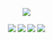 <div align="center">
<img src="https://cdn.discordapp.com/attachments/1093294069981118546/1181268650850795642/denizistaken_green.png?ex=65807129&is=656dfc29&hm=68c9207e3d69c8cf7faee561f70ead152bbdc63ae269833183da8781b5634966&">
<br><br>
<img src="https://img.shields.io/badge/Website-deniz.cloud-darkgreen">
<img src="https://img.shields.io/badge/OS-Windows-darkgreen">
<img src="https://img.shields.io/badge/Browser-Brave-darkgreen">
<img src="https://komarev.com/ghpvc/?username=forealdeniz&color=0e680f">
</div>
